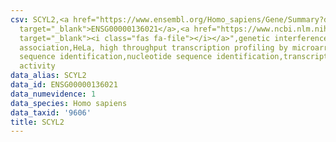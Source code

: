 ```yaml
---
csv: SCYL2,<a href="https://www.ensembl.org/Homo_sapiens/Gene/Summary?db=core;g=ENSG00000136021"
  target="_blank">ENSG00000136021</a>,<a href="https://www.ncbi.nlm.nih.gov/pubmed/17216044"
  target="_blank"><i class="fas fa-file"></i></a>",genetic interference,functional
  association,HeLa, high throughput transcription profiling by microarray,nucleotide
  sequence identification,nucleotide sequence identification,transcriptional regulation,down-regulates
  activity
data_alias: SCYL2
data_id: ENSG00000136021
data_numevidence: 1
data_species: Homo sapiens
data_taxid: '9606'
title: SCYL2
---
```

